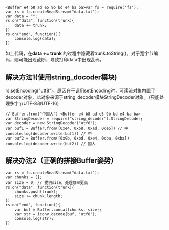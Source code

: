 ```
<Buffer e4 b8 ad e5 9b bd e4 ba ba>var fs = require('fs');
var rs = fs.createReadStream("data.txt");
var data = "";
rs.on("data", function(trunk){
    data += trunk;
})
rs.on("end", function(){
    console.log(data);
})
```

如上代码，在**data += trunk** 的过程中隐藏着trunk.toString\(\)，对于宽字节编码，则可能出现截断，导致打印data中出现乱码。

## 解决方法1\(使用string\_docoder模块\)

rs.setEncoding\("utf8"\)，原因在于调用setEncoding时，可读流对象内置了decoder对象，此对象来源于string\_decoder模块StringDecoder对象。（只能处理多字节UTF-8和UTF-16）

```
// Buffer.from("中国人") <Buffer e4 b8 ad e5 9b bd e4 ba ba>
var StringDecoder = require("string_decoder").StringDecoder;
var decoder = new StringDecoder("utf8");
var buf1 = Buffer.from([0xe4, 0xb8, 0xad, 0xe5]) // 中
console.log(decoder.write(buf1)) // 中
var buf2 = Buffer.from([0x9b, 0xbd, 0xe4, 0xba, 0xba])
console.log(decoder.write(buf2)) // 国人
```

## 解决办法2（正确的拼接Buffer姿势）

```
var rs = fs.createReadStream("data.txt");
var chunks = [];
var size = 0; // 提供size，处理效率更高
rs.on("data", function(trunk){
    chunks.push(trunk);
    size += chunk.length;
})
rs.on("end", function(){
    var buf = Buffer.concat(chunks, size);
    var str = iconv.decode(buf, "utf8");
    console.log(str);
})
```



